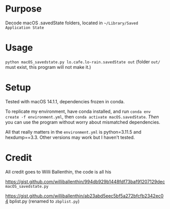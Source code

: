 # Purpose
Decode macOS .savedState folders, located in `~/Library/Saved Application State`
# Usage
`python macOS_savedstate.py lo.cafe.lo-rain.savedState out` (folder `out/` must exist, this program will not make it.)

# Setup
Tested with macOS 14.1.1, dependencies frozen in conda.

To replicate my environment, have conda installed, and run `conda env create -f environment.yml`, then `conda activate macOS.savedState`. *Then* you can use the program without worry about mismatched dependencies.

All that really matters in the `environment.yml` is python=3.11.5 and hexdump==3.3. Other versions may work but I haven't tested.

# Credit

All credit goes to Willi Ballenthin, the code is all his

https://gist.github.com/williballenthin/994db929b1448fdf73baf91207129dec `macOS_savedstate.py`

https://gist.github.com/williballenthin/ab23abd5eec5bf5a272bfcfb2342ec04 bplist.py (renamed to `zbplist.py`)

